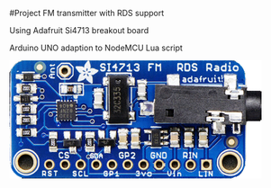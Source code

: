 #Project FM transmitter with RDS support

Using Adafruit Si4713 breakout board

Arduino UNO adaption to NodeMCU Lua script


![Si4713](https://github.com/griemide/NodeMCU/blob/master/FM_Radio_RDS/Hardware/Si4713breakoutBoardAdafruit.jpg)
